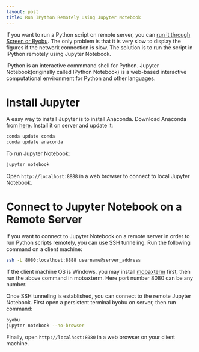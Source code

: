 ```yaml
---
layout: post
title: Run IPython Remotely Using Jupyter Notebook
---
```


If you want to run a Python script on remote server, you can [run it through Screen or Byobu](https://yangcha.github.io/Byobu/). The only problem is that it is very slow to display the figures if the network connection is slow. The solution is to run the script in IPython remotely using Jupyter Notebook. 

IPython is an interactive commmand shell for Python. Jupyter Notebook(originally called IPython Notebook) is a web-based interactive computational environment for Python and other languages.

# Install Jupyter

A easy way to install Jupyter is to install Anaconda. Download Anaconda from [here](https://www.continuum.io/downloads). Install it on server and update it:

```bash
conda update conda
conda update anaconda
```

To run Jupyter Notebook:

```bash
jupyter notebook
```
Open `http://localhost:8888` in a web browser to connect to local Jupyter Notebook.


# Connect to Jupyter Notebook on a Remote Server

If you want to connect to Jupyter Notebook on a remote server in order to run Python scripts remotely, you can use SSH tunneling. Run the following command on a client machine:

```bash
ssh -L 8080:localhost:8888 username@server_address
```

If the client machine OS is Windows, you may install [mobaxterm](http://mobaxterm.mobatek.net/) first, then run the above command in mobaxterm. Here port number 8080 can be any number.

Once SSH tunneling is established, you can connect to the remote Jupyter Notebook. First open a persistent terminal byobu on server, then run command:

```bash
byobu
jupyter notebook --no-browser
```
Finally, open `http://localhost:8080` in a web browser on your client machine.



